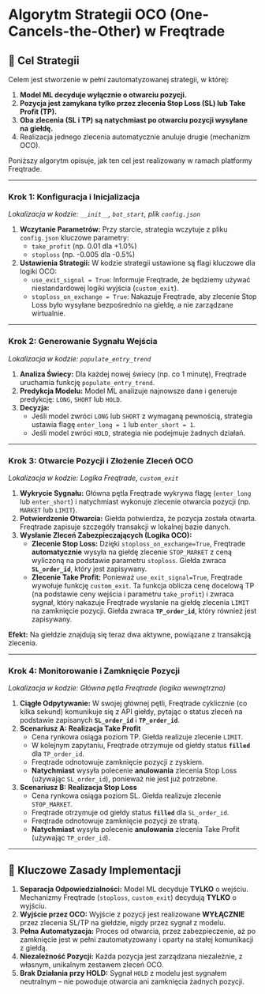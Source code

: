 # Algorytm Strategii OCO (One-Cancels-the-Other) w Freqtrade

## 🎯 Cel Strategii
Celem jest stworzenie w pełni zautomatyzowanej strategii, w której:
1.  **Model ML decyduje wyłącznie o otwarciu pozycji.**
2.  **Pozycja jest zamykana tylko przez zlecenia Stop Loss (SL) lub Take Profit (TP).**
3.  **Oba zlecenia (SL i TP) są natychmiast po otwarciu pozycji wysyłane na giełdę.**
4.  Realizacja jednego zlecenia automatycznie anuluje drugie (mechanizm OCO).

Poniższy algorytm opisuje, jak ten cel jest realizowany w ramach platformy Freqtrade.

---

### Krok 1: Konfiguracja i Inicjalizacja
*Lokalizacja w kodzie: `__init__`, `bot_start`, plik `config.json`*

1.  **Wczytanie Parametrów:** Przy starcie, strategia wczytuje z pliku `config.json` kluczowe parametry:
    *   `take_profit` (np. 0.01 dla +1.0%)
    *   `stoploss` (np. -0.005 dla -0.5%)
2.  **Ustawienia Strategii:** W kodzie strategii ustawione są flagi kluczowe dla logiki OCO:
    *   `use_exit_signal = True`: Informuje Freqtrade, że będziemy używać niestandardowej logiki wyjścia (`custom_exit`).
    *   `stoploss_on_exchange = True`: Nakazuje Freqtrade, aby zlecenie Stop Loss było wysyłane bezpośrednio na giełdę, a nie zarządzane wirtualnie.

---

### Krok 2: Generowanie Sygnału Wejścia
*Lokalizacja w kodzie: `populate_entry_trend`*

1.  **Analiza Świecy:** Dla każdej nowej świecy (np. co 1 minutę), Freqtrade uruchamia funkcję `populate_entry_trend`.
2.  **Predykcja Modelu:** Model ML analizuje najnowsze dane i generuje predykcję: `LONG`, `SHORT` lub `HOLD`.
3.  **Decyzja:**
    *   Jeśli model zwróci `LONG` lub `SHORT` z wymaganą pewnością, strategia ustawia flagę `enter_long = 1` lub `enter_short = 1`.
    *   Jeśli model zwróci `HOLD`, strategia nie podejmuje żadnych działań.

---

### Krok 3: Otwarcie Pozycji i Złożenie Zleceń OCO
*Lokalizacja w kodzie: Logika Freqtrade, `custom_exit`*

1.  **Wykrycie Sygnału:** Główna pętla Freqtrade wykrywa flagę (`enter_long` lub `enter_short`) i natychmiast wykonuje zlecenie otwarcia pozycji (np. `MARKET` lub `LIMIT`).
2.  **Potwierdzenie Otwarcia:** Giełda potwierdza, że pozycja została otwarta. Freqtrade zapisuje szczegóły transakcji w lokalnej bazie danych.
3.  **Wysłanie Zleceń Zabezpieczających (Logika OCO):**
    *   **Zlecenie Stop Loss:** Dzięki `stoploss_on_exchange=True`, Freqtrade **automatycznie** wysyła na giełdę zlecenie `STOP_MARKET` z ceną wyliczoną na podstawie parametru `stoploss`. Giełda zwraca **`SL_order_id`**, który jest zapisywany.
    *   **Zlecenie Take Profit:** Ponieważ `use_exit_signal=True`, Freqtrade wywołuje funkcję `custom_exit`. Ta funkcja oblicza cenę docelową TP (na podstawie ceny wejścia i parametru `take_profit`) i zwraca sygnał, który nakazuje Freqtrade wysłanie na giełdę zlecenia `LIMIT` na zamknięcie pozycji. Giełda zwraca **`TP_order_id`**, który również jest zapisywany.

**Efekt:** Na giełdzie znajdują się teraz dwa aktywne, powiązane z transakcją zlecenia.

---

### Krok 4: Monitorowanie i Zamknięcie Pozycji
*Lokalizacja w kodzie: Główna pętla Freqtrade (logika wewnętrzna)*

1.  **Ciągłe Odpytywanie:** W swojej głównej pętli, Freqtrade cyklicznie (co kilka sekund) komunikuje się z API giełdy, pytając o status zleceń na podstawie zapisanych **`SL_order_id`** i **`TP_order_id`**.
2.  **Scenariusz A: Realizacja Take Profit**
    *   Cena rynkowa osiąga poziom TP. Giełda realizuje zlecenie `LIMIT`.
    *   W kolejnym zapytaniu, Freqtrade otrzymuje od giełdy status **`filled`** dla `TP_order_id`.
    *   Freqtrade odnotowuje zamknięcie pozycji z zyskiem.
    *   **Natychmiast** wysyła polecenie **anulowania** zlecenia Stop Loss (używając `SL_order_id`), ponieważ nie jest już potrzebne.
3.  **Scenariusz B: Realizacja Stop Loss**
    *   Cena rynkowa osiąga poziom SL. Giełda realizuje zlecenie `STOP_MARKET`.
    *   Freqtrade otrzymuje od giełdy status **`filled`** dla `SL_order_id`.
    *   Freqtrade odnotowuje zamknięcie pozycji ze stratą.
    *   **Natychmiast** wysyła polecenie **anulowania** zlecenia Take Profit (używając `TP_order_id`).

---

## 🔑 Kluczowe Zasady Implementacji

1.  **Separacja Odpowiedzialności:** Model ML decyduje **TYLKO** o wejściu. Mechanizmy Freqtrade (`stoploss`, `custom_exit`) decydują **TYLKO** o wyjściu.
2.  **Wyjście przez OCO:** Wyjście z pozycji jest realizowane **WYŁĄCZNIE** przez zlecenia SL/TP na giełdzie, nigdy przez sygnał z modelu.
3.  **Pełna Automatyzacja:** Proces od otwarcia, przez zabezpieczenie, aż po zamknięcie jest w pełni zautomatyzowany i oparty na stałej komunikacji z giełdą.
4.  **Niezależność Pozycji:** Każda pozycja jest zarządzana niezależnie, z własnym, unikalnym zestawem zleceń OCO.
5.  **Brak Działania przy HOLD:** Sygnał `HOLD` z modelu jest sygnałem neutralnym – nie powoduje otwarcia ani zamknięcia żadnych pozycji.
